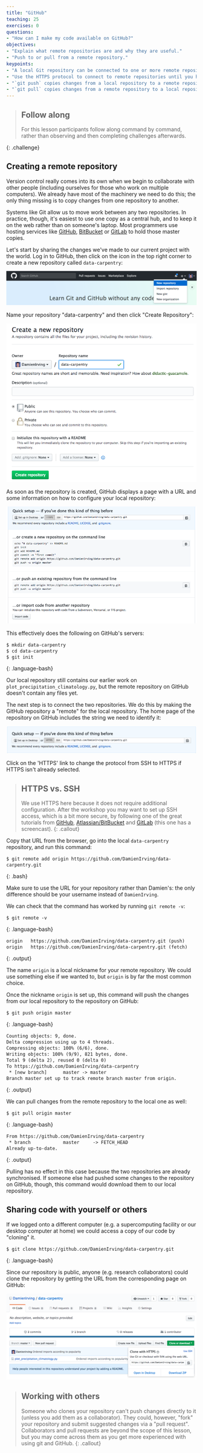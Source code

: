 ```yaml
---
title: "GitHub"
teaching: 25
exercises: 0
questions:
- "How can I make my code available on GitHub?"
objectives:
- "Explain what remote repositories are and why they are useful."
- "Push to or pull from a remote repository."
keypoints:
- "A local Git repository can be connected to one or more remote repositories."
- "Use the HTTPS protocol to connect to remote repositories until you have learned how to set up SSH."
- "`git push` copies changes from a local repository to a remote repository."
- "`git pull` copies changes from a remote repository to a local repository."
---
```


> ## Follow along
>
> For this lesson participants follow along command by command,
> rather than observing and then completing challenges afterwards.
>
{: .challenge}


## Creating a remote repository

Version control really comes into its own when we begin to collaborate with
other people (including ourselves for those who work on multiple computers).
We already have most of the machinery we need to do this; the
only thing missing is to copy changes from one repository to another.

Systems like Git allow us to move work between any two repositories. In
practice, though, it's easiest to use one copy as a central hub, and to keep it
on the web rather than on someone's laptop. Most programmers use hosting
services like [GitHub](https://github.com), [BitBucket](https://bitbucket.org) or
[GitLab](https://gitlab.com/) to hold those master copies.

Let's start by sharing the changes we've made to our current project with the
world. Log in to GitHub, then click on the icon in the top right corner to
create a new repository called `data-carpentry`:

![Creating a Repository on GitHub (Step 1)](../fig/06-github-create-repo-01.png)

Name your repository "data-carpentry" and then click "Create Repository":

![Creating a Repository on GitHub (Step 2)](../fig/06-github-create-repo-02.png)

As soon as the repository is created, GitHub displays a page with a URL and some
information on how to configure your local repository:

![Creating a Repository on GitHub (Step 3)](../fig/06-github-create-repo-03.png)

This effectively does the following on GitHub's servers:

~~~
$ mkdir data-carpentry
$ cd data-carpentry
$ git init
~~~
{: .language-bash}

Our local repository still contains our earlier work on `plot_precipitation_climatology.py`,
but the remote repository on GitHub doesn't contain any files yet.

The next step is to connect the two repositories. We do this by making the
GitHub repository a "remote" for the local repository.
The home page of the repository on GitHub includes the string we need to
identify it:

![Where to Find Repository URL on GitHub](../fig/06-github-find-repo-string.png)

Click on the 'HTTPS' link to change the protocol from SSH to HTTPS if
HTTPS isn't already selected.

> ## HTTPS vs. SSH
>
> We use HTTPS here because it does not require additional configuration.  After
> the workshop you may want to set up SSH access, which is a bit more secure, by
> following one of the great tutorials from
> [GitHub](https://help.github.com/articles/generating-ssh-keys),
> [Atlassian/BitBucket](https://confluence.atlassian.com/display/BITBUCKET/Set+up+SSH+for+Git)
> and [GitLab](https://about.gitlab.com/2014/03/04/add-ssh-key-screencast/)
> (this one has a screencast).
{: .callout}

Copy that URL from the browser, go into the local `data-carpentry` repository,
and run this command:

~~~
$ git remote add origin https://github.com/DamienIrving/data-carpentry.git
~~~
{: .bash}

Make sure to use the URL for your repository rather than Damien's: the only
difference should be your username instead of `DamienIrving`.

We can check that the command has worked by running `git remote -v`:

~~~
$ git remote -v
~~~
{: .language-bash}

~~~
origin   https://github.com/DamienIrving/data-carpentry.git (push)
origin   https://github.com/DamienIrving/data-carpentry.git (fetch)
~~~
{: .output}

The name `origin` is a local nickname for your remote repository. We could use
something else if we wanted to, but `origin` is by far the most common choice.

Once the nickname `origin` is set up, this command will push the changes from
our local repository to the repository on GitHub:

~~~
$ git push origin master
~~~
{: .language-bash}

~~~
Counting objects: 9, done.
Delta compression using up to 4 threads.
Compressing objects: 100% (6/6), done.
Writing objects: 100% (9/9), 821 bytes, done.
Total 9 (delta 2), reused 0 (delta 0)
To https://github.com/DamienIrving/data-carpentry
 * [new branch]      master -> master
Branch master set up to track remote branch master from origin.
~~~
{: .output}

We can pull changes from the remote repository to the local one as well:

~~~
$ git pull origin master
~~~
{: .language-bash}

~~~
From https://github.com/DamienIrving/data-carpentry
 * branch            master     -> FETCH_HEAD
Already up-to-date.
~~~
{: .output}

Pulling has no effect in this case because the two repositories are already
synchronised. If someone else had pushed some changes to the repository on
GitHub, though, this command would download them to our local repository.

## Sharing code with yourself or others

If we logged onto a different computer
(e.g. a supercomputing facility or our desktop computer at home)
we could access a copy of our code by "cloning" it.

~~~
$ git clone https://github.com/DamienIrving/data-carpentry.git
~~~ 
{: .language-bash}

Since our repository is public,
anyone (e.g. research collaborators) could clone the repository
by getting the URL from the corresponding page on GitHub: 

![Cloning a repository on GitHub](../fig/06-github-clone.png)

> ## Working with others
>
> Someone who clones your repository can't push changes directly to it
> (unless you add them as a collaborator).
> They could, however, "fork" your repository and submit suggested changes via a "pull request".
> Collaborators and pull requests are beyond the scope of this lesson,
> but you may come across them as you get more experienced with 
> using git and GitHub.
{: .callout}
